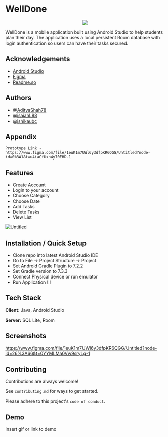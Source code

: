 # WellDone

<p align="center">
  <img align="center" src="https://user-images.githubusercontent.com/67449916/227784075-b2ea489e-eb89-450d-ac5d-a389749250c7.png">
</p>

WellDone is a mobile application built using Android Studio to help students plan their day. The application uses a local persistent Room database with login authentication so users can have their tasks secured.




## Acknowledgements

 - [Android Studio](https://developer.android.com/studio?gclid=Cj0KCQjw2v-gBhC1ARIsAOQdKY0vJgu5RtO4LvWQaH96kfbs0jOF4XQ0eEob_gLlbGaqAx6UHXgmlLwaAshoEALw_wcB&gclsrc=aw.ds)
 - [Figma](https://www.figma.com/file/1euK1m7UWl6y3dfpKR6QGG/Untitled?node-id=0-1&t=u4iaCfUxh4y70EHD-0)
 - [Readme.so](https://readme.so/editor)
 


## Authors

- [@AdityaShah78](https://github.com/AdityaShah78)
- [@isaiahL88](https://github.com/isaiahL88)
- [@ishikaubc](https://github.com/ishikaubc)


## Appendix

    Prototype Link - https://www.figma.com/file/1euK1m7UWl6y3dfpKR6QGG/Untitled?node-id=0%3A1&t=u4iaCfUxh4y70EHD-1
    



## Features

- Create Account
- Login to your account
- Choose Category
- Choose Date
- Add Tasks
- Delete Tasks
- View List

![Untitled](https://user-images.githubusercontent.com/67449916/227787442-74a6f269-f320-434b-a22a-2f31d146fd6c.png)



## Installation / Quick Setup 

- Clone repo into latest Android Studio IDE
- Go to File -> Project Structure -> Project
- Set Android Gradle Plugin to 7.2.2
- Set Gradle version to 7.3.3
- Connect Physical device or run emulator
- Run Application !!!


    
## Tech Stack

**Client:** Java, Android Studio

**Server:** SQL Lite, Room


## Screenshots

https://www.figma.com/file/1euK1m7UWl6y3dfpKR6QGG/Untitled?node-id=26%3A66&t=0YYMLMa0Vw9sryLg-1


## Contributing

Contributions are always welcome!

See `contributing.md` for ways to get started.

Please adhere to this project's `code of conduct`.


## Demo

Insert gif or link to demo







